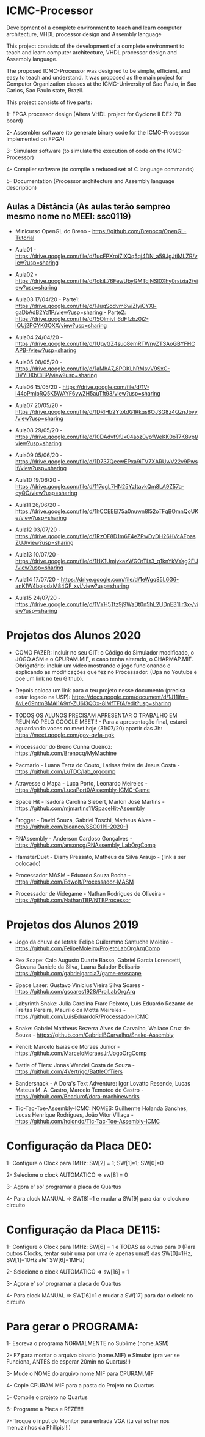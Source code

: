 # ICMC-Processor
Development of a complete environment to teach and learn computer architecture, VHDL processor design and Assembly language

This project consists of the development of a complete environment to teach and learn computer architecture, VHDL processor design and Assembly language.

The proposed ICMC-Processor was designed to be simple, efficient, and easy to teach and understand. It was proposed as the main project for Computer Organization classes at the ICMC-University of Sao Paulo, in Sao Carlos, Sao Paulo state, Brazil.

This project consists of five parts:

1-	FPGA processor design (Altera VHDL project for Cyclone II DE2-70 board)

2-	Assembler software (to generate binary code for the ICMC-Processor implemented on FPGA)

3-	Simulator software (to simulate the execution of code on the ICMC-Processor)

4-	Compiler software (to compile a reduced set of  C language commands)

5-	Documentation (Processor architecture and Assembly language description)

## Aulas a Distância  (As aulas terão sempreo mesmo nome no MEEI: ssc0119)

- Minicurso OpenGL do Breno - https://github.com/Brenocq/OpenGL-Tutorial

- Aula01 - https://drive.google.com/file/d/1ucFPXroi7lXQq5qj4DN_a59JgJtiMLZR/view?usp=sharing

- Aula02 - https://drive.google.com/file/d/1okiL76FewUbyGMTcjNSI0Xhy0rsizia2/view?usp=sharing

- Aula03 17/04/20 - Parte1: https://drive.google.com/file/d/1JugSodvm6wiZIyiCYXl-gaDbAdB2Yd1P/view?usp=sharing - 
Parte2: https://drive.google.com/file/d/15Olmivl_6dFfzbz0j2-lQUj2PCYKGOXX/view?usp=sharing

- Aula04 24/04/20 - https://drive.google.com/file/d/1UgvGZ4suo8emRTWnyZTSAoGBYFHCAPB-/view?usp=sharing

- Aula05 08/05/20 - https://drive.google.com/file/d/1aMhA7_8POKLhRMsvV9SxC-DVYDXbCiBP/view?usp=sharing

- Aula06 15/05/20 - https://drive.google.com/file/d/1V-i44oPmlpRQ5K5WAYF6ywZH5auTft93/view?usp=sharing

- Aula07 20/05/20 - https://drive.google.com/file/d/1DRlHb2YtotdG1Rkqs8OJSG8z4QznJbyy/view?usp=sharing

- Aula08 29/05/20 - https://drive.google.com/file/d/10DAdvf9fJx04aoz0vpfWeKK0oT7K8vpt/view?usp=sharing

- Aula09 05/06/20 - https://drive.google.com/file/d/1D737QeewEPxa9iTV7XARUwV22v9Pwsif/view?usp=sharing

- Aula10 19/06/20 - https://drive.google.com/file/d/117qgL7HN25YzItavkQm8LA9Z57q-cyQC/view?usp=sharing

- Aula11 26/06/20 - https://drive.google.com/file/d/1hCCEEEl75a0nuwn8l52oTFqBOmnQoUKe/view?usp=sharing

- Aula12 03/07/20 - https://drive.google.com/file/d/1RzOF8D1m6F4eZPwDyDH26HVcAFpasZUJ/view?usp=sharing

- Aula13 10/07/20 - https://drive.google.com/file/d/1HX1UmjykazWGOtTLt3_q1knYkVYag2FU/view?usp=sharing

- Aula14 17/07/20 - https://drive.google.com/file/d/1eWgq85L6G6-anK1W4bojcdzM84GF_xvi/view?usp=sharing

- Aula15 24/07/20 - https://drive.google.com/file/d/1VYH5Ttz9j9WaDt0n5hL2UDnE31Iir3x-/view?usp=sharing

# Projetos dos Alunos 2020

- COMO FAZER: Incluir no seu GIT: o Código do Simulador modificado, o JOGO.ASM e o CPURAM.MIF, e caso tenha alterado, o CHARMAP.MIF. 
Obrigatório: incluir um vídeo mostrando o jogo funcionando e explicando as modificações que fez no Processador. (Upa no Youtube e poe um link no teu Github).

- Depois coloca um link para o teu projeto nesse documento (precisa estar logado na USP): https://docs.google.com/document/d/1J11lfm-AvLe69ntmBMAl1A9rf-ZU6I3QOx-8lMfTFfA/edit?usp=sharing

- TODOS OS ALUNOS PRECISAM APRESENTAR O TRABALHO EM REUNIÃO PELO GOOGLE MEET!! - Para a apresentação final, estarei aguardando voces no meet hoje (31/07/20)  apartir das 3h: https://meet.google.com/goy-qvfa-ngk

- Processador do Breno Cunha Queiroz: https://github.com/Brenocq/MyMachine

- Pacmario - Luana Terra do Couto, Larissa freire de Jesus Costa - https://github.com/LuTDC/lab_orgcomp

- Atravesse o Mapa - Luca Porto, Leonardo Meireles - https://github.com/LucaPort0/Assembly-ICMC-Game

- Space Hit - Isadora Carolina Siebert, Marlon José Martins - https://github.com/mjmartins11/SpaceHit-Assembly

- Frogger - David Souza, Gabriel Toschi, Matheus Alves - https://github.com/bicanco/SSC0119-2020-1

- RNAssembly - Anderson Cardoso Gonçalves - https://github.com/ansoncg/RNAssembly_LabOrgComp

- HamsterDuet - Diany Pressato, Matheus da Silva Araujo - (link a ser colocado)

- Processador MASM - Eduardo Souza Rocha - https://github.com/Edwolt/Processador-MASM

- Processador de Videgame - Nathan Rodrigues de Oliveira - https://github.com/NathanTBP/NTBProcessor


# Projetos dos Alunos 2019

- Jogo da chuva de letras: Felipe Guilermmo Santuche Moleiro - https://github.com/FelipeMoleiro/ProjetoLabOrgArqComp

- Rex Scape: Caio Augusto Duarte Basso, Gabriel Garcia Lorencetti, Giovana Daniele da Silva, Luana Balador Belisario - https://github.com/gabrielgarcia7/game-rexscape

- Space Laser: Gustavo Vinicius Vieira Silva Soares - https://github.com/gsoares1928/ProjLabOrgArq

- Labyrinth Snake: Julia Carolina Frare Peixoto, Luís Eduardo Rozante de Freitas Pereira, Maurílio da Motta Meireles - https://github.com/LuisEduardoR/Processador-ICMC

- Snake: Gabriel Mattheus Bezerra Alves de Carvalho, Wallace Cruz de Souza - https://github.com/GabrielBCarvalho/Snake-Assembly

- Pencil: Marcelo Isaias de Moraes Junior - https://github.com/MarceloMoraesJr/JogoOrgComp

- Battle of Tiers: Jonas Wendel Costa de Souza - https://github.com/4Vertrigo/BattleOfTiers

- Bandersnack - A Dora's Text Adventure: Igor Lovatto Resende, Lucas Mateus M. A. Castro, Marcelo Temoteo de Castro - https://github.com/Beadurof/dora-machineworks

- Tic-Tac-Toe-Assembly-ICMC: NOMES: Guilherme Holanda Sanches, Lucas Henrique Rodrigues, João Vitor VIllaça - https://github.com/holondo/Tic-Tac-Toe-Assembly-ICMC


# Configuração da Placa DE0:

1- Configure o Clock para 1MHz: SW[2] = 1; SW[1]=1; SW[0]=0

2- Selecione o clock AUTOMATICO => sw[8] = 0

3- Agora e' so' programar a placa do Quartus

4- Para clock MANUAL => SW[8]=1  e  mudar a SW[9] para dar o clock no circuito

# Configuração da Placa DE115:

1- Configure o Clock para 1MHz: SW[6] = 1   e TODAS as outras para 0 (Para outros Clocks, tentar subir uma por uma (e apenas uma!) das SW[0]=1Hz, SW[1]=10Hz  ate' SW[6]=1MHz)

2- Selecione o clock AUTOMATICO => sw[16] = 1

3- Agora e' so' programar a placa do Quartus

4- Para clock MANUAL => SW[16]=1  e  mudar a SW[17] para dar o clock no circuito

# Para gerar o PROGRAMA:

1- Escreva o programa NORMALMENTE no Sublime (nome.ASM)

2- F7 para montar o arquivo binario (nome.MIF) e Simular (pra ver se Funciona, ANTES de esperar 20min no Quartus!!)

3- Mude o NOME do arquivo nome.MIF para CPURAM.MIF

4- Copie CPURAM.MIF para a pasta do Projeto no Quartus

5- Compile o projeto no Quartus

6- Programe a Placa e REZE!!!!

7- Troque o  input do Monitor para entrada VGA (tu vai sofrer nos menuzinhos da Philipis!!!)






